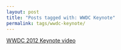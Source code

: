 ```yaml
---
layout: post
title: "Posts tagged with: WWDC Keynote"
permalink: tags/wwdc-keynote/
---
```

[WWDC 2012 Keynote video](/2012/06/wwdc-2012-keynote-video)
